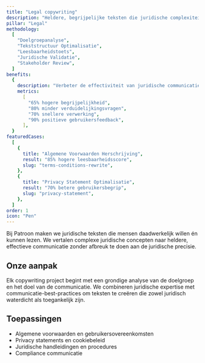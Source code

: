 ```yaml
---
title: "Legal copywriting"
description: "Heldere, begrijpelijke teksten die juridische complexiteit vertalen naar toegankelijke communicatie"
pillar: "Legal"
methodology:
  [
    "Doelgroepanalyse",
    "Tekststructuur Optimalisatie",
    "Leesbaarheidstoets",
    "Juridische Validatie",
    "Stakeholder Review",
  ]
benefits:
  {
    description: "Verbeter de effectiviteit van juridische communicatie met 75% door heldere, gebruikersgerichte content",
    metrics:
      [
        "65% hogere begrijpelijkheid",
        "80% minder verduidelijkingsvragen",
        "70% snellere verwerking",
        "90% positieve gebruikersfeedback",
      ],
  }
featuredCases:
  [
    {
      title: "Algemene Voorwaarden Herschrijving",
      result: "85% hogere leesbaarheidsscore",
      slug: "terms-conditions-rewrite",
    },
    {
      title: "Privacy Statement Optimalisatie",
      result: "70% betere gebruikersbegrip",
      slug: "privacy-statement",
    },
  ]
order: 1
icon: "Pen"
---
```


Bij Patroon maken we juridische teksten die mensen daadwerkelijk willen én kunnen lezen. We vertalen complexe juridische concepten naar heldere, effectieve communicatie zonder afbreuk te doen aan de juridische precisie.

## Onze aanpak

Elk copywriting project begint met een grondige analyse van de doelgroep en het doel van de communicatie. We combineren juridische expertise met communicatie-best-practices om teksten te creëren die zowel juridisch waterdicht als toegankelijk zijn.

## Toepassingen

- Algemene voorwaarden en gebruikersovereenkomsten
- Privacy statements en cookiebeleid
- Juridische handleidingen en procedures
- Compliance communicatie
